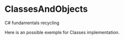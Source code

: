 # ClassesAndObjects
C# fundamentals recycling

Here is an possible exemple for Classes implementation.
